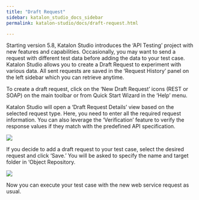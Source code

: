 ```yaml
---
title: "Draft Request"
sidebar: katalon_studio_docs_sidebar
permalink: katalon-studio/docs/draft-request.html

---
```


Starting version 5.8, Katalon Studio introduces the ‘API Testing’ project with new features and capabilities. Occasionally, you may want to send a request with different test data before adding the data to your test case. Katalon Studio allows you to create a Draft Request to experiment with various data. All sent requests are saved in the ‘Request History’ panel on the left sidebar which you can retrieve anytime. 

To create a draft request, click on the ‘New Draft Request’ icons (REST or SOAP) on the main toolbar or from Quick Start Wizard in the ‘Help’ menu. 

Katalon Studio will open a ‘Draft Request Details’ view based on the selected request type. Here, you need to enter all the required request information. You can also leverage the ‘Verification’ feature to verify the response values if they match with the predefined API specification.

![](https://github.com/katalon-studio/docs-images/raw/master/katalon-studio/docs/draft-request/draft-overview.png) 


If you decide to add a draft request to your test case, select the desired request and click ‘Save.’ You will be asked to specify the name and target folder in ‘Object Repository.

![](https://github.com/katalon-studio/docs-images/raw/master/katalon-studio/docs/draft-request/save-draft.png)

Now you can execute your test case with the new web service request as usual. 
